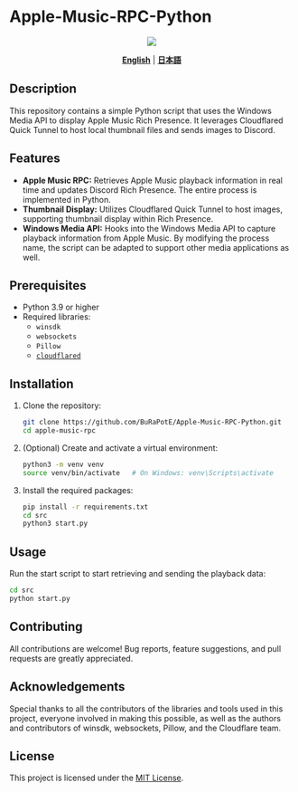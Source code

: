# Apple-Music-RPC-Python

<div align="center">
  <img src=https://github.com/user-attachments/assets/811958ff-b480-48e0-86c1-7c49ad606982>
</div>

<p align="center">
  <a href="./README.md"><strong>English</strong></a> | 
  <a href="./README_ja.md"><strong>日本語</strong></a>
</p>

## Description

This repository contains a simple Python script that uses the Windows Media API to display Apple Music Rich Presence. It leverages Cloudflared Quick Tunnel to host local thumbnail files and sends images to Discord.

## Features

- **Apple Music RPC:** Retrieves Apple Music playback information in real time and updates Discord Rich Presence. The entire process is implemented in Python.
- **Thumbnail Display:** Utilizes Cloudflared Quick Tunnel to host images, supporting thumbnail display within Rich Presence.
- **Windows Media API:** Hooks into the Windows Media API to capture playback information from Apple Music. By modifying the process name, the script can be adapted to support other media applications as well.

## Prerequisites

- Python 3.9 or higher
- Required libraries:
  - `winsdk`
  - `websockets`
  - `Pillow`
  - [`cloudflared`](https://developers.cloudflare.com/cloudflare-one/connections/connect-networks/downloads/)

## Installation

1. Clone the repository:
    ```bash
    git clone https://github.com/BuRaPotE/Apple-Music-RPC-Python.git
    cd apple-music-rpc
    ```

2. (Optional) Create and activate a virtual environment:
    ```bash
    python3 -m venv venv
    source venv/bin/activate   # On Windows: venv\Scripts\activate
    ```

3. Install the required packages:
    ```bash
    pip install -r requirements.txt
    cd src
    python3 start.py
    ```

## Usage

Run the start script to start retrieving and sending the playback data:
```bash
cd src
python start.py
```

## Contributing
All contributions are welcome! Bug reports, feature suggestions, and pull requests are greatly appreciated.

## Acknowledgements
Special thanks to all the contributors of the libraries and tools used in this project, everyone involved in making this possible, as well as the authors and contributors of winsdk, websockets, Pillow, and the Cloudflare team.

## License

This project is licensed under the [MIT License](./LICENSE).
